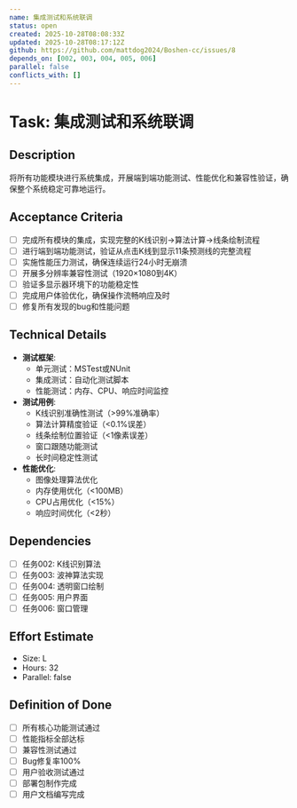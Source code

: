 ```yaml
---
name: 集成测试和系统联调
status: open
created: 2025-10-28T08:08:33Z
updated: 2025-10-28T08:17:12Z
github: https://github.com/mattdog2024/Boshen-cc/issues/8
depends_on: [002, 003, 004, 005, 006]
parallel: false
conflicts_with: []
---
```


# Task: 集成测试和系统联调

## Description
将所有功能模块进行系统集成，开展端到端功能测试、性能优化和兼容性验证，确保整个系统稳定可靠地运行。

## Acceptance Criteria
- [ ] 完成所有模块的集成，实现完整的K线识别→算法计算→线条绘制流程
- [ ] 进行端到端功能测试，验证从点击K线到显示11条预测线的完整流程
- [ ] 实施性能压力测试，确保连续运行24小时无崩溃
- [ ] 开展多分辨率兼容性测试（1920×1080到4K）
- [ ] 验证多显示器环境下的功能稳定性
- [ ] 完成用户体验优化，确保操作流畅响应及时
- [ ] 修复所有发现的bug和性能问题

## Technical Details
- **测试框架**:
  - 单元测试：MSTest或NUnit
  - 集成测试：自动化测试脚本
  - 性能测试：内存、CPU、响应时间监控
- **测试用例**:
  - K线识别准确性测试（>99%准确率）
  - 算法计算精度验证（<0.1%误差）
  - 线条绘制位置验证（<1像素误差）
  - 窗口跟随功能测试
  - 长时间稳定性测试
- **性能优化**:
  - 图像处理算法优化
  - 内存使用优化（<100MB）
  - CPU占用优化（<15%）
  - 响应时间优化（<2秒）

## Dependencies
- [ ] 任务002: K线识别算法
- [ ] 任务003: 波神算法实现
- [ ] 任务004: 透明窗口绘制
- [ ] 任务005: 用户界面
- [ ] 任务006: 窗口管理

## Effort Estimate
- Size: L
- Hours: 32
- Parallel: false

## Definition of Done
- [ ] 所有核心功能测试通过
- [ ] 性能指标全部达标
- [ ] 兼容性测试通过
- [ ] Bug修复率100%
- [ ] 用户验收测试通过
- [ ] 部署包制作完成
- [ ] 用户文档编写完成